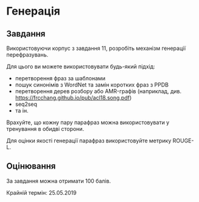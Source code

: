 # Генерація

## Завдання

Використовуючи корпус з завдання 11, розробіть механізм генерації перефразувань.

Для цього ви можете використовувати будь-який підхід:
- перетворення фраз за шаблонами
- пошук синонімів з WordNet та замін коротких фраз з PPDB
- перетворення дерев розбору або AMR-графів (наприклад, див. https://frcchang.github.io/pub/acl18.song.pdf)
- seq2seq
- та ін.

Врахуйте, що кожну пару парафраз можна використовувати у тренування в обидві сторони.

Для оцінки якості генерації парафраз використовуйте метрику ROUGE-L.

## Оцінювання

За завдання можна отримати 100 балів.

Крайній термін: 25.05.2019
